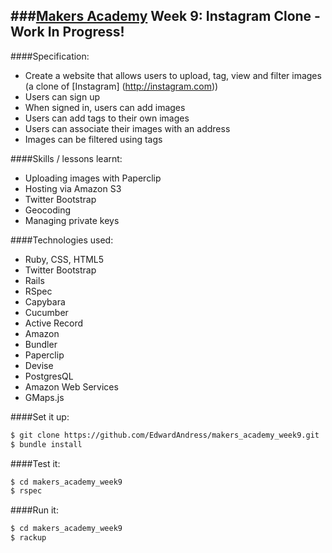 ###[Makers Academy] Week 9: Instagram Clone - Work In Progress!
-----------------------------------------

####Specification:
 * Create a website that allows users to upload, tag, view and filter images (a clone of [Instagram] (http://instagram.com))
  * Users can sign up
  * When signed in, users can add images
  * Users can add tags to their own images
  * Users can associate their images with an address
  * Images can be filtered using tags

####Skills / lessons learnt:
 * Uploading images with Paperclip
 * Hosting via Amazon S3
 * Twitter Bootstrap
 * Geocoding
 * Managing private keys

####Technologies used:
 * Ruby, CSS, HTML5
 * Twitter Bootstrap
 * Rails
 * RSpec
 * Capybara
 * Cucumber
 * Active Record
 * Amazon 
 * Bundler
 * Paperclip
 * Devise
 * PostgresQL
 * Amazon Web Services
 * GMaps.js

####Set it up:
```sh
$ git clone https://github.com/EdwardAndress/makers_academy_week9.git
$ bundle install
```

####Test it:
```sh
$ cd makers_academy_week9
$ rspec
```

####Run it:
```sh
$ cd makers_academy_week9
$ rackup
```
[Makers Academy]: http://makersacademy.com
